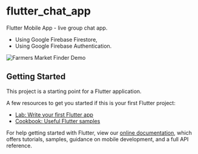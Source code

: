 # flutter_chat_app

Flutter Mobile App - live group chat app.
- Using Google Firebase Firestore,
- Using Google Firebase Authentication.

![Farmers Market Finder Demo](https://media.giphy.com/media/ZCezTcbzbzQLVWkbqP/giphy.gif)

## Getting Started

This project is a starting point for a Flutter application.

A few resources to get you started if this is your first Flutter project:

- [Lab: Write your first Flutter app](https://flutter.dev/docs/get-started/codelab)
- [Cookbook: Useful Flutter samples](https://flutter.dev/docs/cookbook)

For help getting started with Flutter, view our
[online documentation](https://flutter.dev/docs), which offers tutorials,
samples, guidance on mobile development, and a full API reference.
